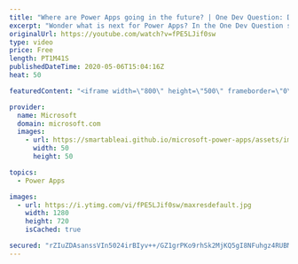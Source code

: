 ```yaml
---
title: "Where are Power Apps going in the future? | One Dev Question: Dona Sarkar"
excerpt: "Wonder what is next for Power Apps? In the One Dev Question series, Principal Cloud Advocate Dona Sarkar shares some exciting news about the future of Power Apps.   For more information, visit: https://powerapps.microsoft.com/blog/?WT.mc_id=onedevquestion-c9-donasa  Try Azure for free: https://aka.ms/TryAzure7"
originalUrl: https://youtube.com/watch?v=fPE5LJif0sw
type: video
price: Free
length: PT1M41S
publishedDateTime: 2020-05-06T15:04:16Z
heat: 50

featuredContent: "<iframe width=\"800\" height=\"500\" frameborder=\"0\" src=\"https://www.youtube.com/embed/fPE5LJif0sw\" allow=\"accelerometer; autoplay; encrypted-media; gyroscope; picture-in-picture\" allowfullscreen></iframe>"

provider:
  name: Microsoft
  domain: microsoft.com
  images:
    - url: https://smartableai.github.io/microsoft-power-apps/assets/images/organizations/microsoft.com-50x50.jpg
      width: 50
      height: 50

topics:
  - Power Apps

images:
  - url: https://i.ytimg.com/vi/fPE5LJif0sw/maxresdefault.jpg
    width: 1280
    height: 720
    isCached: true

secured: "rZIuZDAsanssVIn5024irBIyv++/GZ1grPKo9rhSk2MjKQ5gI8NFuhgz4RUBMbLJcjfLm4ouAKB+qVTL+eW9Ufo0UCxYrBpjC5TAoXfBeAig8nZpp8Cw655cS8LATz42Gb/2iVm2xMeyRwVY5wRBtkGAeZm0+J2io2n7eWWXOVpTS+BNG/CVvg5JOLzPHCFPlAdNJaAWFiiQHYRNDonOjlmuZJlZXVu3KUb2hcNx5DOzUu0qReFBAKyP6U5mF+eiupqoNmm80zWYax6ovfM1wcvfsXzZ41OPtNxCHb5TMmb+LNSxMJuQfnHsRnErAcmNcSJxDMk7N6MAOe6L7WK1/0fJDtWIjEHHLMeHpx39l29kI1n8xEJh++/U5VPzCZfqe4bFagwrZwJIrHAx3ilV179xqn5WZGIm3RBciEN5WAw=;cL2U2T94To9mVstS9MVCiw=="
---
```


